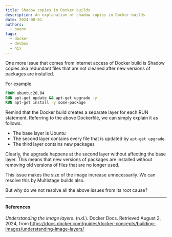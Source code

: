 ```yaml
---
title: Shadow copies in Docker builds
description: An explanation of shadow copies in Docker builds
date: 2024-08-01
authors:
  - baenv
tags:
  - docker
  - devbox
  - nix
---
```


One more issue that comes from internet access of Docker build is Shadow copies aka redundant files that are not cleaned after new versions of packages are installed.

For example

```Dockerfile
FROM ubuntu:20.04
RUN apt-get update && apt-get upgrade -y
RUN apt-get install -y some-package
```

Remind that the Docker build creates a separate layer for each RUN statement. Referring to the above Dockerfile, we can simply explain it as follows.

- The base layer is Ubuntu
- The second layer contains every file that is updated by `apt-get upgrade`.
- The third layer contains new packages

Clearly, the upgrade happens at the second layer without affecting the base layer. This means that new versions of packages are installed without removing old versions of files that are no longer used.

This issue makes the size of the image increase unnecessarily. We can resolve this by Multistage builds also.

But why do we not resolve all the above issues from its root cause?

---

#### References

_Understanding the image layers_. (n.d.). Docker Docs. Retrieved August 2, 2024, from https://docs.docker.com/guides/docker-concepts/building-images/understanding-image-layers/
